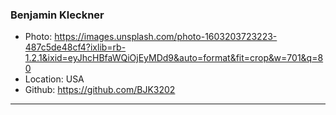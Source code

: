 ### Benjamin Kleckner
- Photo: https://images.unsplash.com/photo-1603203723223-487c5de48cf4?ixlib=rb-1.2.1&ixid=eyJhcHBfaWQiOjEyMDd9&auto=format&fit=crop&w=701&q=80
- Location: USA
- Github: https://github.com/BJK3202
***

